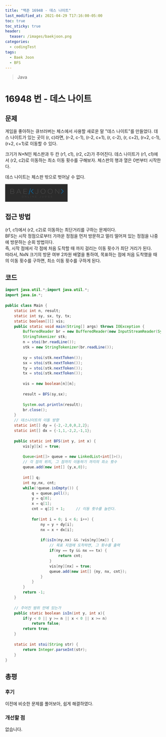 ```yaml
---
title: "백준 16948 - 데스 나이트"
last_modified_at: 2021-04-29 T17:16:00-05:00
toc: true
toc_sticky: true
header:
  teaser: /images/baekjoon.png
categories: 
  - codingTest
tags:
  - Baek Joon
  - BFS
---
```

> Java

16948 번 - 데스 나이트
=============
 
## 문제
게임을 좋아하는 큐브러버는 체스에서 사용할 새로운 말 "데스 나이트"를 만들었다. 데스 나이트가 있는 곳이 (r, c)라면, (r-2, c-1), (r-2, c+1), (r, c-2), (r, c+2), (r+2, c-1), (r+2, c+1)로 이동할 수 있다.  

크기가 N×N인 체스판과 두 칸 (r1, c1), (r2, c2)가 주어진다. 데스 나이트가 (r1, c1)에서 (r2, c2)로 이동하는 최소 이동 횟수를 구해보자. 체스판의 행과 열은 0번부터 시작한다.  
  
데스 나이트는 체스판 밖으로 벗어날 수 없다.  

[<img src="/images/baekjoon.png" width="40%" height="40%">](https://www.acmicpc.net/problem/16948)    

## 접근 방법
(r1, c1)에서 (r2, c2)로 이동하는 최단거리를 구하는 문제이다.  
BFS는 시작 정점으로부터 가까운 정점을 먼저 방문하고 멀리 떨어져 있는 정점을 나중에 방문하는 순회 방법이다.  
즉, 시작 점에서 각 점에 처음 도착할 때 까지 걸리는 이동 횟수가 최단 거리가 된다.  
따라서, NxN 크기의 방문 여부 2차원 배열을 통하여, 목표하는 점에 처음 도착했을 때의 이동 횟수를 구하면, 최소 이동 횟수를 구하게 된다.  

## 코드
```java
import java.util.*;import java.util.*;
import java.io.*;

public class Main {
	static int n, result;
	static int sy, sx, ty, tx;
	static boolean[][] vis;
	public static void main(String[] args) throws IOException {
		BufferedReader br = new BufferedReader(new InputStreamReader(System.in));
    	StringTokenizer stk;
    	n = stoi(br.readLine());
    	stk = new StringTokenizer(br.readLine());
    	
    	sy = stoi(stk.nextToken());
    	sx = stoi(stk.nextToken());
    	ty = stoi(stk.nextToken());
    	tx = stoi(stk.nextToken());
    	
    	vis = new boolean[n][n];
    	
    	result = BFS(sy,sx);
    	
    	System.out.println(result);
    	br.close();
	}
	// 데스나이트의 이동 방향
	static int[] dy = {-2,-2,0,0,2,2};
	static int[] dx = {-1,1,-2,2,-1,1};	
	
	public static int BFS(int y, int x) {
		vis[y][x] = true;
		
		Queue<int[]> queue = new LinkedList<int[]>();
		// 각 점의 위치, 그 점까지 이동하기 까지의 최소 횟수
		queue.add(new int[] {y,x,0});
		
		int[] q;
		int ny,nx, cnt;
		while(!queue.isEmpty()) {
			q = queue.poll();
			y = q[0];
			x = q[1];
			cnt = q[2] + 1;		// 이동 횟수를 늘린다.
			
			for(int i = 0; i < 6; i++) {
				ny = y + dy[i];
				nx = x + dx[i];
				
				if(isIn(ny,nx) && !vis[ny][nx]) {
					// 목표 지점에 도착하면, 그 횟수를 출력
					if(ny == ty && nx == tx) {
						return cnt;
					}
					vis[ny][nx] = true;
					queue.add(new int[] {ny, nx, cnt});
				}
			}
		}
		return -1;
	}
	
	// 주어진 범위 안에 있는가
    public static boolean isIn(int y, int x){
        if(y < 0 || y >= n || x < 0 || x >= n)
            return false;
        return true;
    }
	
	static int stoi(String str) {
    	return Integer.parseInt(str);
    }
}
```

## 총평
### 후기
이전에 비슷한 문제를 풀어보아, 쉽게 해결하였다.  
### 개선할 점
없습니다.  

<!-- ★
<img src="/images/codingTest/bj/문제번호.PNG" width="40%" height="40%">  

-->
